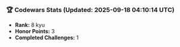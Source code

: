 ### 🏆 Codewars Stats (Updated: 2025-09-18 04:10:14 UTC)

- **Rank:** 8 kyu
- **Honor Points:** 3
- **Completed Challenges:** 1
